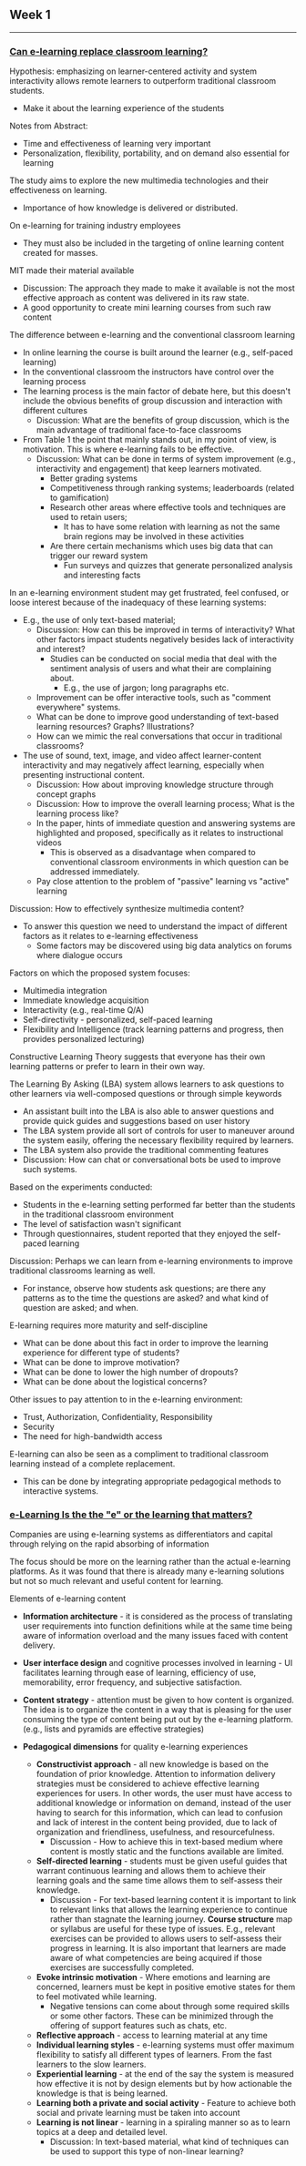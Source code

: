 ## Week 1
---

### [Can e-learning replace classroom learning?](http://courses.christopherylam.com/5180/wp-content/uploads/2013/08/zhang2004.pdf)

Hypothesis: emphasizing on learner-centered activity and system interactivity allows remote learners to outperform traditional classroom students.
- Make it about the learning experience of the students

Notes from Abstract:
- Time and effectiveness of learning very important
- Personalization, flexibility, portability, and on demand also essential for learning

The study aims to explore the new multimedia technologies and their effectiveness on learning.
- Importance of how knowledge is delivered or distributed.

On e-learning for training industry employees
- They must also be included in the targeting of online learning content created for masses.

MIT made their material available
- Discussion: The approach they made to make it available is not the most effective approach as content was delivered in its raw state.
- A good opportunity to create mini learning courses from such raw content

The difference between e-learning and the conventional classroom learning
- In online learning the course is built around the learner (e.g., self-paced learning)
- In the conventional classroom the instructors have control over the learning process
- The learning process is the main factor of debate here, but this doesn't include the obvious benefits of group discussion and interaction with different cultures
    - Discussion: What are the benefits of group discussion, which is the main advantage of traditional face-to-face classrooms
- From Table 1 the point that mainly stands out, in my point of view, is motivation. This is where e-learning fails to be effective.
    - Discussion: What can be done in terms of system improvement (e.g., interactivity and engagement) that keep learners motivated.
        - Better grading systems
        - Competitiveness through ranking systems; leaderboards (related to gamification)
        - Research other areas where effective tools and techniques are used to retain users;
            - It has to have some relation with learning as not the same brain regions may be involved in these activities
        - Are there certain mechanisms which uses big data that can trigger our reward system
            - Fun surveys and quizzes that generate personalized analysis and interesting facts

In an e-learning environment student may get frustrated, feel confused, or loose interest because of the inadequacy of these learning systems:
- E.g., the use of only text-based material;
    - Discussion: How can this be improved in terms of interactivity? What other factors impact students negatively besides lack of interactivity and interest?
        - Studies can be conducted on social media that deal with the sentiment analysis of users and what their are complaining about.
            - E.g., the use of jargon; long paragraphs etc.
    - Improvement can be offer interactive tools, such as "comment everywhere" systems.
    - What can be done to improve good understanding of text-based learning resources? Graphs? Illustrations?
    - How can we mimic the real conversations that occur in traditional classrooms?
- The use of sound, text, image, and video affect learner-content interactivity and may negatively affect learning, especially when presenting instructional content.
    - Discussion: How about improving knowledge structure through concept graphs
    - Discussion: How to improve the overall learning process; What is the learning process like?
    - In the paper, hints of immediate question and answering systems are highlighted and proposed, specifically as it relates to instructional videos
        - This is observed as a disadvantage when compared to conventional classroom environments in which question can be addressed immediately.
    - Pay close attention to the problem of "passive" learning vs "active" learning

Discussion: How to effectively synthesize multimedia content?
  - To answer this question we need to understand the impact of different factors as it relates to e-learning effectiveness
      - Some factors may be discovered using big data analytics on forums where dialogue occurs

Factors on which the proposed system focuses:
- Multimedia integration
- Immediate knowledge acquisition
- Interactivity (e.g., real-time Q/A)
- Self-directivity - personalized, self-paced learning
- Flexibility and Intelligence (track learning patterns and progress, then provides personalized lecturing)      

Constructive Learning Theory suggests that everyone has their own learning patterns or prefer to learn in their own way.

The Learning By Asking (LBA) system allows learners to ask questions to other learners via well-composed questions or through simple keywords
- An assistant built into the LBA is also able to answer questions and provide quick guides and suggestions based on user history
- The LBA system provide all sort of controls for user to maneuver around the system easily, offering the necessary flexibility required by learners.
- The LBA system also provide the traditional commenting features
- Discussion: How can chat or conversational bots be used to improve such systems.

Based on the experiments conducted:
- Students in the e-learning setting performed far better than the students in the traditional classroom environment
- The level of satisfaction wasn't significant
- Through questionnaires, student reported that they enjoyed the self-paced learning

Discussion: Perhaps we can learn from e-learning environments to improve traditional classrooms learning as well.
- For instance, observe how students ask questions; are there any patterns as to the time the questions are asked? and what kind of question are asked; and when.

E-learning requires more maturity and self-discipline
- What can be done about this fact in order to improve the learning experience for different type of students?
- What can be done to improve motivation?
- What can be done to lower the high number of dropouts?
- What can be done about the logistical concerns?

Other issues to pay attention to in the e-learning environment:
- Trust, Authorization, Confidentiality, Responsibility
- Security
- The need for high-bandwidth access

E-learning can also be seen as a compliment to traditional classroom learning instead of a complete replacement.
- This can be done by integrating appropriate pedagogical methods to interactive systems.

### [e-Learning Is the the "e" or the learning that matters?]()
Companies are using e-learning systems as differentiators and capital through relying on the rapid absorbing of information

The focus should be more on the learning rather than the actual e-learning platforms. As it was found that there is already many e-learning solutions but not so much relevant and useful content for learning.

Elements of e-learning content
- **Information architecture** - it is considered as the process of translating user requirements into function definitions while at the same time being aware of information overload and the many issues faced with content delivery.

- **User interface design** and cognitive processes involved in learning - UI facilitates learning through ease of learning, efficiency of use, memorability, error frequency, and subjective satisfaction.

- **Content strategy** - attention must be given to how content is organized. The idea is to organize the content in a way that is pleasing for the user consuming the type of content being put out by the e-learning platform. (e.g., lists and pyramids are effective strategies)

- **Pedagogical dimensions** for quality e-learning experiences
  - **Constructivist approach** - all new knowledge is based on the foundation of prior knowledge. Attention to information delivery strategies must be considered to achieve effective learning experiences for users. In other words, the user must have access to additional knowledge or information on demand, instead of the user having to search for this information, which can lead to confusion and lack of interest in the content being provided, due to lack of organization and friendliness, usefulness, and resourcefulness.
    - Discussion - How to achieve this in text-based medium where content is mostly static and the functions available are limited.
  - **Self-directed learning** - students must be given useful guides that warrant continuous learning and allows them to achieve their learning goals and the same time allows them to self-assess their knowledge.
    - Discussion - For text-based learning content it is important to link to relevant links that allows the learning experience to continue rather than stagnate the learning journey. **Course structure** map or syllabus are useful for these type of issues. E.g., relevant exercises can be provided to allows users to self-assess their progress in learning. It is also important that learners are made aware of what competencies are being acquired if those exercises are successfully completed.
  - **Evoke intrinsic motivation** - Where emotions and learning are concerned, learners must be kept in positive emotive states for them to feel motivated while learning.
    - Negative tensions can come about through some required skills or some other factors. These can be minimized through the offering of support features such as chats, etc.
  - **Reflective approach** - access to learning material at any time
  - **Individual learning styles** - e-learning systems must offer maximum flexibility to satisfy all different types of learners. From the fast learners to the slow learners.
  - **Experiential learning** - at the end of the say the system is measured how effective it is not by design elements but by how actionable the knowledge is that is being learned.
  - **Learning both a private and social activity** - Feature to achieve both social and private learning must be taken into account
  - **Learning is not linear** - learning in a spiraling manner so as to learn topics at a deep and detailed level.
    - Discussion: In text-based material, what kind of techniques can be used to support this type of non-linear learning?

